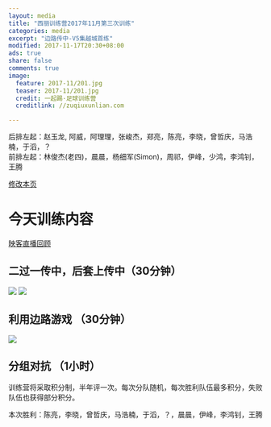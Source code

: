 ```yaml
---
layout: media
title: "西丽训练营2017年11月第三次训练"
categories: media
excerpt: "边路传中-V5集越城首练"
modified: 2017-11-17T20:30+08:00
ads: true
share: false
comments: true
image:
  feature: 2017-11/201.jpg
  teaser: 2017-11/201.jpg
  credit: 一起踢·足球训练营
  creditlink: //zuqiuxunlian.com

---
```

后排左起：赵玉龙, 阿威，阿理理，张峻杰，郑亮，陈亮，李晓，曾哲庆，马浩楠，于滔，？      
前排左起：林俊杰(老四)，晨晨，杨细军(Simon)，周祁，伊峰，少鸿，李鸿钊，王腾


<a href="https://github.com/zuqiuxunlian/zuqiuxunlian/edit/gh-pages/_posts/media/2017-11-17-training-20171117.md" class="btn-info">修改本页</a>

# 今天训练内容
<a href="https://mlive3.inke.cn/share/live.html?uid=56096085&liveid=1510922572050863&ctime=1510922572&share_uid=56096085&share_time=1511512993&share_from=" class="btn-success">映客直播回顾</a>

## 二过一传中，后套上传中（30分钟）

![]({{site.url}}/images/2017-11/202.jpg)
![]({{site.url}}/images/2017-11/203.jpg)


## 利用边路游戏 （30分钟）

![]({{site.url}}/images/2017-11/204.jpg)


## 分组对抗 （1小时）
训练营将采取积分制，半年评一次。每次分队随机，每次胜利队伍最多积分，失败队伍也获得部分积分。

本次胜利：陈亮，李晓，曾哲庆，马浩楠，于滔，？，晨晨，伊峰，李鸿钊，王腾
